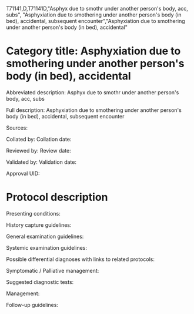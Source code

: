 T71141,D,T71141D,"Asphyx due to smothr under another person's body, acc, subs", "Asphyxiation due to smothering under another person's body (in bed), accidental, subsequent encounter","Asphyxiation due to smothering under another person's body (in bed), accidental"
# Category title: Asphyxiation due to smothering under another person's body (in bed), accidental

Abbreviated description: Asphyx due to smothr under another person's body, acc, subs

Full description: Asphyxiation due to smothering under another person's body (in bed), accidental, subsequent encounter

Sources:

Collated by:
Collation date:

Reviewed by:
Review date:

Validated by:
Validation date:

Approval UID:

# Protocol description

Presenting conditions:

History capture guidelines:

General examination guidelines:

Systemic examination guidelines:

Possible differential diagnoses with links to related protocols:

Symptomatic / Palliative management:

Suggested diagnostic tests:

Management:

Follow-up guidelines:
